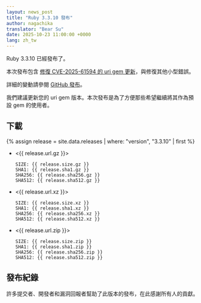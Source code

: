 ```yaml
---
layout: news_post
title: "Ruby 3.3.10 發布"
author: nagachika
translator: "Bear Su"
date: 2025-10-23 11:00:00 +0000
lang: zh_tw
---
```


Ruby 3.3.10 已經發布了。

本次發布包含 [修復 CVE-2025-61594 的 uri gem 更新](https://www.ruby-lang.org/en/news/2025/10/07/uri-cve-2025-61594/)，與修復其他小型錯誤。

詳細的變動請參閱 [GitHub 發布](https://github.com/ruby/ruby/releases/tag/v3_3_10)。

我們建議更新您的 uri gem 版本。本次發布是為了方便那些希望繼續將其作為預設 gem 的使用者。

## 下載

{% assign release = site.data.releases | where: "version", "3.3.10" | first %}

* <{{ release.url.gz }}>

      SIZE: {{ release.size.gz }}
      SHA1: {{ release.sha1.gz }}
      SHA256: {{ release.sha256.gz }}
      SHA512: {{ release.sha512.gz }}

* <{{ release.url.xz }}>

      SIZE: {{ release.size.xz }}
      SHA1: {{ release.sha1.xz }}
      SHA256: {{ release.sha256.xz }}
      SHA512: {{ release.sha512.xz }}

* <{{ release.url.zip }}>

      SIZE: {{ release.size.zip }}
      SHA1: {{ release.sha1.zip }}
      SHA256: {{ release.sha256.zip }}
      SHA512: {{ release.sha512.zip }}

## 發布紀錄

許多提交者、開發者和漏洞回報者幫助了此版本的發布，在此感謝所有人的貢獻。
